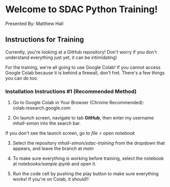 # Welcome to SDAC Python Training!

Presented By: Matthew Hall

## Instructions for Training

Currently, you're looking at a GitHub repository! Don't worry if you don't understand everything just yet, it can be intimidating!

For the training, we're all going to use Google Colab! If you cannot access Google Colab because it is behind a firewall, don't fret. There's a few things you can do too.

### Installation Instructions #1 (Recommended Method)

1. Go to Google Colab in Your Browser (Chrome Recommended): colab.research.google.com

2. On launch screen, navigate to tab **GitHub**, then enter my username *mhall-simon* into the search bar.

If you don't see the launch screen, go to *file > open notebook*

3. Select the repository *mhall-simon/sdac-training* from the dropdown that appears, and leave the branch at *main*

4. To make sure everything is working before training, select the notebook at *notebooks/sample.ipynb* and open it.

5. Run the code cell by pushing the play button to make sure everything works! If you're on Colab, it should!!
